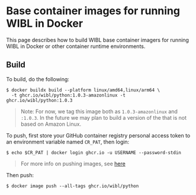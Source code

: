 # Base container images for running WIBL in Docker
This page describes how to build WIBL base container imagers for running WIBL
in Docker or other container runtime environments.

## Build
To build, do the following:
```shell
$ docker buildx build --platform linux/amd64,linux/arm64 \
  -t ghcr.io/wibl/python:1.0.3-amazonlinux -t ghcr.io/wibl/python:1.0.3
```

> Note: For now, we tag this image both as `1.0.3-amazonlinux` and 
> `:1.0.3`. In the future we may plan to build a version of the that is
> not based on Amazon Linux.

To push, first store your GitHub container registry personal access token to
an environment variable named `CR_PAT`, then login:
```shell
$ echo $CR_PAT | docker login ghcr.io -u USERNAME --password-stdin
```

> For more info on pushing images, see [here](https://docs.github.com/en/packages/working-with-a-github-packages-registry/working-with-the-container-registry#pushing-container-images)

Then push:
```shell
$ docker image push --all-tags ghcr.io/wibl/python
```
